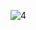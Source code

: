 ![4](https://github.com/cyber-robot1/Mastering-4-critical-SKILLS-using-CPP-17-course/assets/76911827/75a0c183-e438-459a-9640-e515ae0bd80c)
